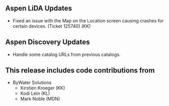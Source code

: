 ## Aspen LiDA Updates
- Fixed an issue with the Map on the Location screen causing crashes for certain devices. (Ticket 125740) *(KK)*

## Aspen Discovery Updates
- Handle some catalog URLs from previous catalogs.

## This release includes code contributions from
- ByWater Solutions
    - Kirstien Kroeger (KK)
    - Kodi Lein (KL)
    - Mark Noble (MDN)